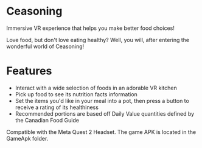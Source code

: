 # Ceasoning
 Immersive VR experience that helps you make better food choices!

Love food, but don't love eating healthy? Well, you will, after entering the wonderful world of Ceasoning!

# Features
- Interact with a wide selection of foods in an adorable VR kitchen
- Pick up food to see its nutrition facts information
- Set the items you'd like in your meal into a pot, then press a button to receive a rating of its healthiness
- Recommended portions are based off Daily Value quantities defined by the Canadian Food Guide

Compatible with the Meta Quest 2 Headset. The game APK is located in the GameApk folder.

